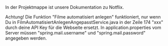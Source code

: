 In der Projektmappe ist unsere Dokumentation zu Notflix.

Achtung!
Die Funktion "Filme automatisiert anlegen" funktioniert, nur wenn Du in FilmAutomatisiertAnlegenAngepasstService.java in der Zeile 174 "xxx" durch deine API Key für die Webseite ersetzt.
In application.properties vom Server müssen "spring.mail.username" und "spring.mail.password" angegeben werden.